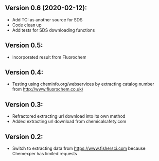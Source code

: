 ## Version 0.6 (2020-02-12):
- Add TCI as another source for SDS
- Code clean up
- Add tests for SDS downloading functions

## Version 0.5:
- Incorporated result from Fluorochem

## Version 0.4:
- Testing using cheminfo.org/webservices by extracting catalog number from 
http://www.fluorochem.co.uk/

## Version 0.3:
- Refractored extracting url download into its own method
- Added extracting url download from chemicalsafety.com

## Version 0.2:

- Switch to extracting data from https://www.fishersci.com because Chemexper
has limited requests
